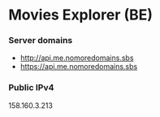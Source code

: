 # Movies Explorer (BE)

### Server domains
* http://api.me.nomoredomains.sbs
* https://api.me.nomoredomains.sbs

### Public IPv4
158.160.3.213
